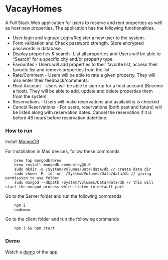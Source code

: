 # VacayHomes

A Full Stack Web application for users to reserve and rent properties as well as host new properties. The application has the following functionalities.

* User login and signup: Login/Register a new user to the system.
* Form validation and Check password strength. Store encrypted passwords in database.
* Display properties & search- List all properties and Users will be able to “Search” for a specific city and/or property type.
* Favourites - Users will add properties to their favorite list, access their favorite list and remove properties from the list.
* Rate/Comment - Users will be able to rate a given property. They will also enter their feedback/comments.
* Host Account - Users will be able to sign-up for a host account (Become a host). They will be able to add, update and delete properties them from the system
* Reservations - Users will make reservations and availability is checked
* Cancel Reservations - For users, reservations (both past and future) will be listed along with reservation dates. Cancel the reservation if it is before 48 hours before reservation date/time.


### How to run

Install [MongoDB](https://www.mongodb.com/docs/manual/administration/install-community/)

For installation in Mac devices, follow these commands

        brew tap mongodb/brew
        brew install mongodb-community@6.0
        sudo mkdir -p /System/Volumes/Data/data/db // create data dir
        sudo chown -R `id -un` /System/Volumes/Data/data/db // giving permission to use folder
        sudo mongod --dbpath /System/Volumes/Data/data/db // this will start the mongod process which listen in default port

Go to the Server folder and run the following commands

        npm i
        nodemon

Go to the client folder and run the following commands

        npm i && npm start
        

### Demo

Watch a [demo](https://drive.google.com/file/d/18VQL4wJmy4q4v6Xxk_n2ido8g2HOH0MY/view?usp=sharing) of the app 




